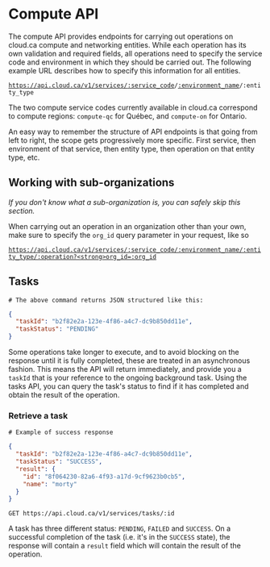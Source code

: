 # Compute API

The compute API provides endpoints for carrying out operations on cloud.ca compute and networking entities. While each operation has its own validation and required fields, all operations need to specify the service code and environment in which they should be carried out. The following example URL describes how to specify this information for all entities.

<code>https://api.cloud.ca/v1/services/<a href="#service-connections">:service_code</a>/<a href="#environments">:environment_name</a>/:entity_type</code>

The two compute service codes currently available in cloud.ca correspond to compute regions: `compute-qc` for Québec, and `compute-on` for Ontario.

<aside class="notice">
An easy way to remember the structure of API endpoints is that going from left to right, the scope gets progressively more specific. First service, then environment of that service, then entity type, then operation on that entity type, etc.
</aside>

## Working with sub-organizations

*If you don't know what a sub-organization is, you can safely skip this section.*

When carrying out an operation in an organization other than your own, make sure to specify the `org_id` query parameter in your request, like so

<code>https://api.cloud.ca/v1/services/:service_code/:environment_name/:entity_type/:operation?<strong>org_id=:org_id</strong></code>

## Tasks

```shell
# The above command returns JSON structured like this:
```
```json
{
  "taskId": "b2f82e2a-123e-4f86-a4c7-dc9b850dd11e",
  "taskStatus": "PENDING"
}
```

Some operations take longer to execute, and to avoid blocking on the response until it is fully completed, these are treated in an asynchronous fashion. This means the API will return immediately, and provide you a `taskId` that is your reference to the ongoing background task. Using the tasks API, you can query the task's status to find if it has completed and obtain the result of the operation.

### Retrieve a task
```shell
# Example of success response
```
```json
{
  "taskId": "b2f82e2a-123e-4f86-a4c7-dc9b850dd11e",
  "taskStatus": "SUCCESS",
  "result": {
    "id": "8f064230-82a6-4f93-a17d-9cf9623b0cb5",
    "name": "morty"
  }
}
```

`GET https://api.cloud.ca/v1/services/tasks/:id`

A task has three different status: `PENDING`, `FAILED` and `SUCCESS`. On a successful completion of the task (i.e. it's in the `SUCCESS` state), the response will contain a `result` field which will contain the result of the operation.
